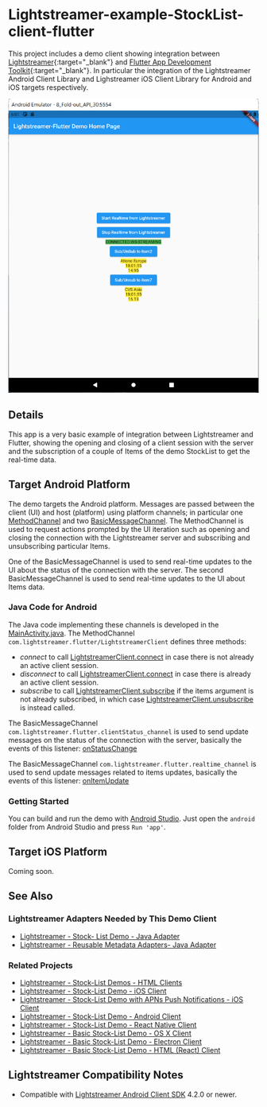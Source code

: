 # Lightstreamer-example-StockList-client-flutter

This project includes a demo client showing integration between [Lightstreamer](https://lightstreamer.com/){:target="\_blank"} and [Flutter App Development Toolkit](https://flutter.dev/){:target="\_blank"}.
In particular the integration of the Lightstreamer Android Client Library and Lighstreamer iOS Client Library for Android and iOS targets respectively.


![screenshot](screen_large.png)<br>


## Details

This app is a very basic example of integration between Lightstreamer and Flutter, showing the opening and closing of a client session with the server
and the subscription of a couple of Items of the demo StockList to get the real-time data.

## Target Android Platform

The demo targets the Android platform. 
Messages are passed between the client (UI) and host (platform) using platform channels; in particular one [MethodChannel](https://api.flutter.dev/flutter/services/MethodChannel-class.html) and two [BasicMessageChannel](https://api.flutter.dev/flutter/services/BasicMessageChannel-class.html).
The MethodChannel is used to request actions prompted by the UI iteration such as opening and closing the connection with the Lightstreamer server and subscribing and unsubscribing particular Items.

One of the BasicMessageChannel is used to send real-time updates to the UI about the status of the connection with the server.
The second BasicMessageChannel is used to send real-time updates to the UI about Items data.

### Java Code for Android

The Java code implementing these channels is developed in the [MainActivity.java](https://github.com/Lightstreamer/Lightstreamer-example-StockList-client-flutter/blob/main/android/app/src/main/java/com/lightstreamer/flutter_example/MainActivity.java).
The MethodChannel `com.lightstreamer.flutter/LightstreamerClient` defines three methods: 
 - *connect* to call [LightstreamerClient.connect](https://sdk.lightstreamer.com/ls-android-client/4.2.5/api/com/lightstreamer/client/LightstreamerClient.html#connect--) in case there is not already an active client session.
 - *disconnect* to call [LightstreamerClient.connect](https://sdk.lightstreamer.com/ls-android-client/4.2.5/api/com/lightstreamer/client/LightstreamerClient.html#disconnect--) in case there is already an active client session. 
 - *subscribe* to call [LightstreamerClient.subscribe](https://sdk.lightstreamer.com/ls-android-client/4.2.5/api/com/lightstreamer/client/LightstreamerClient.html#subscribe-com.lightstreamer.client.Subscription-) if the items argument is not already subscribed, in which case [LightstreamerClient.unsubscribe](https://sdk.lightstreamer.com/ls-android-client/4.2.5/api/com/lightstreamer/client/LightstreamerClient.html#unsubscribe-com.lightstreamer.client.Subscription-) is instead called.

The BasicMessageChannel `com.lightstreamer.flutter.clientStatus_channel` is used to send update messages on the status of the connection with the server, basically the events of this listener: [onStatusChange](https://sdk.lightstreamer.com/ls-android-client/4.2.5/api/com/lightstreamer/client/ClientListener.html#onStatusChange-java.lang.String-)

The BasicMessageChannel `com.lightstreamer.flutter.realtime_channel` is used to send update messages related to items updates, basically the events of this listener: [onItemUpdate](https://sdk.lightstreamer.com/ls-android-client/4.2.5/api/com/lightstreamer/client/SubscriptionListener.html#onItemUpdate-com.lightstreamer.client.ItemUpdate-)


### Getting Started

You can build and run the demo with [Android Studio](https://developer.android.com/studio).
Just open the `android` folder from Android Studio and press `Run 'app'`.

## Target iOS Platform

Coming soon.

## See Also

### Lightstreamer Adapters Needed by This Demo Client

* [Lightstreamer - Stock- List Demo - Java Adapter](https://github.com/Lightstreamer/Lightstreamer-example-Stocklist-adapter-java)
* [Lightstreamer - Reusable Metadata Adapters- Java Adapter](https://github.com/Lightstreamer/Lightstreamer-example-ReusableMetadata-adapter-java)

### Related Projects

* [Lightstreamer - Stock-List Demos - HTML Clients](https://github.com/Lightstreamer/Lightstreamer-example-Stocklist-client-javascript)
* [Lightstreamer - Stock-List Demo - iOS Client](https://github.com/Lightstreamer/Lightstreamer-example-StockList-client-ios)
* [Lightstreamer - Stock-List Demo with APNs Push Notifications - iOS Client](https://github.com/Lightstreamer/Lightstreamer-example-MPNStockList-client-ios)
* [Lightstreamer - Stock-List Demo - Android Client](https://github.com/Lightstreamer/Lightstreamer-example-AdvStockList-client-android)
* [Lightstreamer - Stock-List Demo - React Native Client](https://github.com/Lightstreamer/Lightstreamer-example-StockList-client-reactnative)
* [Lightstreamer - Basic Stock-List Demo - OS X Client](https://github.com/Lightstreamer/Lightstreamer-example-StockList-client-osx)
* [Lightstreamer - Basic Stock-List Demo - Electron Client](https://github.com/Lightstreamer/Lightstreamer-example-StockList-client-electron)
* [Lightstreamer - Basic Stock-List Demo - HTML (React) Client](https://github.com/Lightstreamer/Lightstreamer-example-StockList-client-react)

## Lightstreamer Compatibility Notes

* Compatible with [Lightstreamer Android Client SDK](https://search.maven.org/artifact/com.lightstreamer/ls-android-client/4.2.5/jar) 4.2.0 or newer.